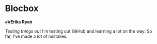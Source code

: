 # Blocbox
##**Erika Ryan**

*Testing things out*
I'm testing out GitHub and learning a lot on the way.
So far, I've made a lot of mistakes. 
